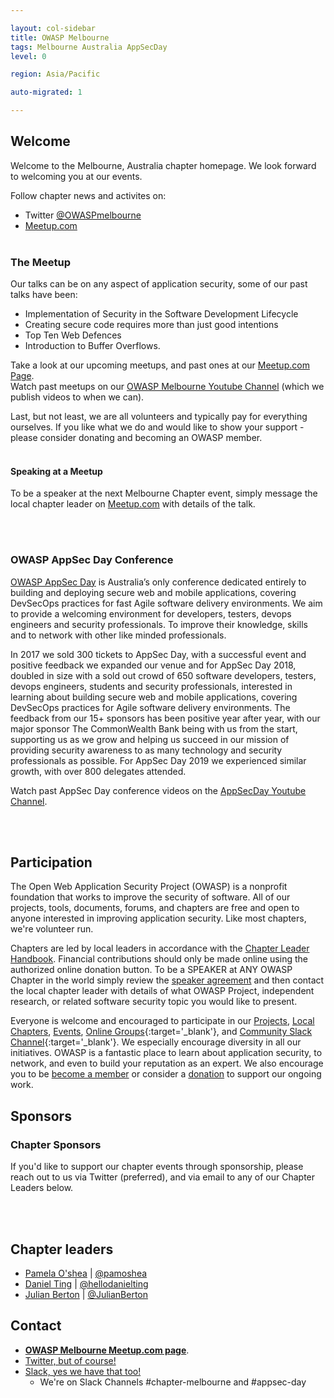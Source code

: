 ```yaml
---

layout: col-sidebar
title: OWASP Melbourne
tags: Melbourne Australia AppSecDay
level: 0

region: Asia/Pacific

auto-migrated: 1

---
```



<!-- Standard Chapter Page Template
This is an example of a Project or Chapter page.
Please change these items to indicate the actual information you wish to present. In addition to this information, the 'front-matter' above the text should be modified to reflect your actual information.  An explanation of each of the front-matter items is below:

{front matter for this file}

```
- layout: This is the layout used by project and chapter pages.  You should leave this value as col-sidebar
- title: This is the title of your project or chapter page, usually the name.  For example, OWASP Zed Attack Proxy or OWASP Baltimore
- tags: This is a space-delimited list of tags you associate with your project or chapter.  If you are using tabs, at least one of these tags should be unique in order to be used in the tabs files (an example tab is included in this repo) 
- region: This is the region you are in according to our data
```

{copy for this file (index.md)}
Replace the text above the commented area with your information in the format below:
```
## Welcome
Include some information here about your chapter

## Participation
The Open Web Application Security Project (OWASP) is a nonprofit foundation that works to improve the security of software. All of our projects ,tools, documents, forums, and chapters are free and open to anyone interested in improving application security. 

Chapters are led by local leaders in accordance with the [Chapter Leader Handbook](/www-policy/rules-of-procedure/chapter-handbook). Financial contributions should only be made online using the authorized online donation button. To be a SPEAKER at ANY OWASP Chapter in the world simply review the [speaker agreement](/www-policy/speaker-agreement) and then contact the local chapter leader with details of what OWASP Project, independent research, or related software security topic you would like to present.

Everyone is welcome and encouraged to participate in our [Projects](/projects), [Local Chapters](/chapters), [Events](/events), [Online Groups](https://groups.google.com/a/owasp.com/){:target='_blank'}, and [Community Slack Channel](https://owasp.slack.com/){:target='_blank'}. We especially encourage diversity in all our initiatives. OWASP is a fantastic place to learn about application security, to network, and even to build your reputation as an expert. We also encourage you to be [become a member](/membership) or consider a [donation](/donate) to support our ongoing work.

## Local News
- Meeting Location
- Everyone is welcome to join us at our chapter meetings.

```
{info.md}

This separate file is where you should place links to your Google Group and Meetup page. It will be automatically rendered in the column sidebar.

{leaders.md}

Another separate file that should simply include each leaders name with mailto link as a list. It will also be automatically rendered in the column sidebar.

-->

## Welcome
Welcome to the Melbourne, Australia chapter homepage.
We look forward to welcoming you at our events.

Follow chapter news and activites on:
 - Twitter [@OWASPmelbourne](https://twitter.com/OWASPmelbourne)
 - [Meetup.com](https://www.meetup.com/Application-Security-OWASP-Melbourne/)
<br /><br />

### The Meetup
Our talks can be on any aspect of application security, some of our past talks have been:

  - Implementation of Security in the Software Development Lifecycle
  - Creating secure code requires more than just good intentions
  - Top Ten Web Defences
  - Introduction to Buffer Overflows.

Take a look at our upcoming meetups, and past ones at our [Meetup.com Page](https://www.meetup.com/Application-Security-OWASP-Melbourne/). <br />
Watch past meetups on our [OWASP Melbourne Youtube Channel](https://www.youtube.com/channel/UCDwRks28thuvwICPM5VgmSQ) (which we publish videos to when we can).

Last, but not least, we are all volunteers and typically pay for
everything ourselves. If you like what we do and would like to show your support - please consider donating and becoming an OWASP member. 
<br /><br />


#### Speaking at a Meetup
To be a speaker at the next Melbourne Chapter event, simply message the local chapter leader on [Meetup.com](https://www.meetup.com/Application-Security-OWASP-Melbourne/) with details of the talk.

<br /><br />
### OWASP AppSec Day Conference
[OWASP AppSec Day](https://appsecday.io/) is Australia’s only conference dedicated entirely to building and deploying secure web and mobile applications, covering DevSecOps practices for fast Agile software delivery environments. We aim to provide a welcoming environment for developers, testers, devops engineers and security professionals. To improve their knowledge, skills and to network with other like minded professionals. 

In 2017 we sold 300 tickets to AppSec Day, with a successful event and positive feedback we expanded our venue and for AppSec Day 2018, doubled in size with a sold out crowd of 650 software developers, testers, devops engineers, students and security professionals, interested in learning about building secure web and mobile applications, covering DevSecOps practices for Agile software delivery environments. The feedback from our 15+ sponsors has been positive year after year, with our major sponsor The CommonWealth Bank being with us from the start, supporting us as we grow and helping us succeed in our mission of providing security awareness to as many technology and security professionals as possible. For AppSec Day 2019 we experienced similar growth, with over 800 delegates attended.

Watch past AppSec Day conference videos on the [AppSecDay Youtube Channel](https://www.youtube.com/channel/UCSaEzCX3PAxtdHdMnD60xIw).

<br /><br />
## Participation
The Open Web Application Security Project (OWASP) is a nonprofit foundation that works to improve the security of software. All of our projects, tools, documents, forums, and chapters are free and open to anyone interested in improving application security. Like most chapters, we're volunteer run.

Chapters are led by local leaders in accordance with the [Chapter Leader Handbook](/www-policy/rules-of-procedure/chapter-handbook). Financial contributions should only be made online using the authorized online donation button. To be a SPEAKER at ANY OWASP Chapter in the world simply review the [speaker agreement](/www-policy/speaker-agreement) and then contact the local chapter leader with details of what OWASP Project, independent research, or related software security topic you would like to present.

Everyone is welcome and encouraged to participate in our [Projects](/projects), [Local Chapters](/chapters), [Events](/events), [Online Groups](https://groups.google.com/a/owasp.com/){:target='_blank'}, and [Community Slack Channel](https://owasp.slack.com/){:target='_blank'}. We especially encourage diversity in all our initiatives. OWASP is a fantastic place to learn about application security, to network, and even to build your reputation as an expert. We also encourage you to be [become a member](/membership) or consider a [donation](/donate) to support our ongoing work.

## Sponsors
### Chapter Sponsors
If you'd like to support our chapter events through sponsorship, please reach out to us via Twitter (preferred), and via email to any of our Chapter Leaders below.

<br /><br />
## Chapter leaders

  - [Pamela O'shea](Mailto:Pamela.oshea@owasp.org) |
    [@pamoshea](https://twitter.com/pamoshea)
  - [Daniel Ting](mailto:Daniel.ting@owasp.org) |
    [@hellodanielting](https://twitter.com/hellodanielting)
  - [Julian Berton](mailto:julian.berton@owasp.org) |
    [@JulianBerton](https://twitter.com/JulianBerton)

## Contact

  - **[OWASP Melbourne Meetup.com
    page](http://www.meetup.com/Application-Security-OWASP-Melbourne)**.
  - [Twitter, but of course\!](http://twitter.com/OWASPmelbourne)
  - [Slack, yes we have that too\!](http://owaspslack.com/)
    - We're on Slack Channels #chapter-melbourne and #appsec-day